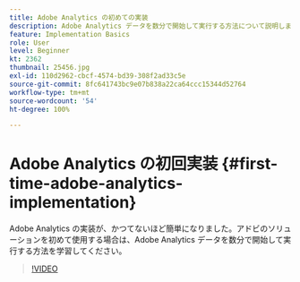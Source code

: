 ```yaml
---
title: Adobe Analytics の初めての実装
description: Adobe Analytics データを数分で開始して実行する方法について説明します。
feature: Implementation Basics
role: User
level: Beginner
kt: 2362
thumbnail: 25456.jpg
exl-id: 110d2962-cbcf-4574-bd39-308f2ad33c5e
source-git-commit: 8fc641743bc9e07b838a22ca64ccc15344d52764
workflow-type: tm+mt
source-wordcount: '54'
ht-degree: 100%

---
```


# Adobe Analytics の初回実装 {#first-time-adobe-analytics-implementation}

Adobe Analytics の実装が、かつてないほど簡単になりました。アドビのソリューションを初めて使用する場合は、Adobe Analytics データを数分で開始して実行する方法を学習してください。　　　

>[!VIDEO](https://video.tv.adobe.com/v/25456/?quality=12&learn=on)